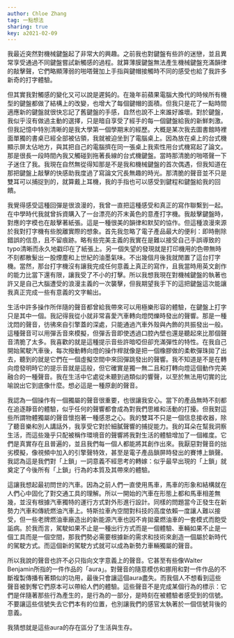 ```yaml
---
author: Chloe Zhang
tag: 一點想法
sharing: true
key: a2021-02-09
---
```


我最近突然對機械鍵盤起了非常大的興趣。之前我也對鍵盤有些許的迷戀，並且異常享受通過不同鍵盤嘗試新觸感的過程。就算薄膜鍵盤無法產生機械鍵盤充滿韻律的敲擊聲，它們略顯薄弱的啪嗒聲加上手指與鍵帽接觸時不同的感受也給了我許多新奇的打字體驗。

但其實我對觸感的變化又可以說是遲鈍的。在幾年前蘋果電腦大換代的時候所有機型的鍵盤都做了結構上的改變，也增大了每個鍵帽的面積。但我只是花了一點時間適應新的鍵盤就很快忘記了舊鍵盤的手感，自然也說不上來誰好誰壞。對於鍵盤，我似乎沒有做過主動的選擇，只是暗自享受了經手的每一個鍵盤給我的新鮮刺激。但我記憶中特別清晰的是我大學第一個學期末的經歷。大概是某次我去圖書館時裡面單獨的書桌已經全部被佔領，我就被迫坐到了電腦桌上。因為放在桌上的台式機顯示屏太佔地方，與其把自己的電腦擠在同一張桌上我索性用台式機寫起了論文。那是很長一段時間內我又觸碰到拖著長線的台式機鍵盤。當時那清脆的啪嗒聲一下子迷住了我。我現在自然無從得知那是不是我和機械鍵盤的首次偶遇，但我知道在那把鍵盤上敲擊的快感助我度過了寫論文冗長無趣的時光。那清脆的聲音並不只是雙耳可以捕捉到的，就算戴上耳機，我的手指也可以感受到鍵程和鍵盤給我的回饋。

我覺得感受這種回彈是很浪漫的，我曾一直把這種感受和真正的寫作聯繫到一起。在中學時代我就曾拆資購入了一台漂亮的芥末黃色的意產打字機。我敲擊鍵盤時，對應的字模也在敲擊著紙張。這是一種很美的韻律和默契的協作。但這種浪漫來源於我對打字機有些脫離實際的想象。首先我忽略了電子產品最大的便利：即時刪除錯誤的信息，且不留痕跡。略有些完美主義的我實在是難以接受自己手誤導致的typo清晰而永久地戳印在了紙張上。另一個失望的發現就是打印機用的色帶無時不刻都散髮出一股煙塵和上世紀的油墨氣味。不出幾個月後我就閒置了這台打字機。當然，那台打字機沒有讓我完成任何意義上真正的寫作，且我當時用英文創作的能力比當下還有限，讓我受了不小的打擊。所以我想我現在對機械鍵盤的執著也許又是自己大腦遭受的浪漫主義的一次襲擊，但我期望我手下的這把鍵盤這次能讓我真正完成一些有意義的文字輸出。

生活中許多操作所伴隨的聲音都曾給我帶來可以用極樂形容的體驗，在鍵盤上打字只是其中一個。我記得我從小就非常喜愛汽車轉向燈閃爍時發出的聲響。那是一種沈悶的聲音，彷彿來自引擎蓋的深處，只能通過汽車外殼與內飾的共振發出一般。這種聲音可以用彈舌音來模擬，但彈舌音即使透過口腔內壁也還是聽起來比那個聲音清脆了太多。我喜歡的就是這種提示音些許暗啞但卻充滿彈性的特性。在我自己開始駕駛汽車後，每次撥動轉向燈的操作桿就像是把一個橡膠做的柔軟彈珠拋了出去，聽到的就是它們在一個虛擬空間中來回彈跳發出的聲響。我不知道是不是在轉向燈發明時它的提示音就是這般，但它確實是獨一無二且和打轉向燈這個動作完美融合的一種聲音。我在生活中它處從未聽到過類似的響聲，以至於無法用切實的比喻說出它到底像什麼。想必這是一種原創的聲音。

我認為一個操作有一個獨屬的聲音很重要，也很讓我安心。當下的產品無時不刻都在追逐靜音的體驗，似乎任何的聲響都會成為對我們思維和活動的打擾。但我對這些所謂物體獨屬的聲音懷抱著一種感恩之心。我的雙耳不只是一個信息接收器，除了聽音樂和別人講話外，我享受它對於細膩聲響的捕捉能力。我的耳朵在幫我洞察生活，而這些幾乎只配被稱作環境音的聲響將我對生活的體驗增加了一個維度。它們是真實存在且普遍的，並且我們每一個人都能將其創作出來。我厭惡對聲音的拙劣模擬，像視頻中加入的引擎聲特效，甚至是電子產品鎖屏時發出的賽博上鎖聲。我認為這是我們對「上鎖」一詞意義不經思考的轉嫁：似乎最早出現的「上鎖」就奠定了今後所有「上鎖」行為的本質及其帶來的體驗。

這讓我想起最初問世的汽車。因為之前人們一直使用馬車，馬車的形象和結構就在人們心中固化了對交通工具的理解。所以一開始的汽車在形態上都和馬車相差無幾，並沒有根據汽車獨特的運行方式對外形進行設計。同樣的問題當今正發生在新勢力汽車和傳統燃油汽車上。特斯拉車內空間對科技的高度依賴一度讓人難以接受，但一些老牌燃油車廠造出的新能源汽車也因不肯拋棄燃油車的一套模式而飽受詬病。於我而言，駕駛如果不止是一種出行方式而是一個體驗、車輛如果不止是一個工具而是一個空間，那我們勢必需要根據新的需求和技術來創造一個屬於新時代的駕駛方式。而這個新的駕駛方式就可以成為新勢力車輛獨屬的聲音。

所以我說的聲音也許不必只指向文字意義上的聲音。它甚至有些像Walter Benjamin所指的一件作品的「aura」。對聲音的隨意模仿和挪用和對一件作品的不斷複製傳播有著類似的功用，最後只會讓這個aura盡失。而我個人不想看到這些聲音被剝奪它們原本可以帶給人們的體驗。這些聲音不是完成某個行為的標示：它們是伴隨著那些行為產生的，是行為的一部分，是時刻在被體驗者感受到的信號。不要讓這些信號失去它們本有的位置，也別讓我們的感官太執著於一個信號背後的意義。

我猜想就是這些aura的存在區分了生活與生存。
